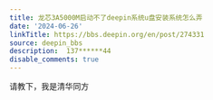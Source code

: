 ```yaml
---
title: 龙芯3A5000M启动不了deepin系统u盘安装系统怎么弄
date: '2024-06-26'
linkTitle: https://bbs.deepin.org/en/post/274331
source: deepin_bbs
description:  137******44 
disable_comments: true
---
```

请教下，我是清华同方
